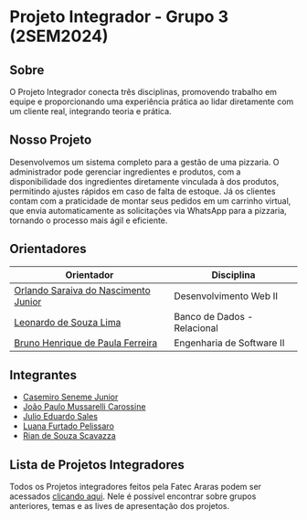 # Projeto Integrador - Grupo 3 (2SEM2024) 

## Sobre

O Projeto Integrador conecta três disciplinas, promovendo trabalho em equipe e proporcionando uma experiência prática ao lidar diretamente com um cliente real, integrando teoria e prática.

## Nosso Projeto

Desenvolvemos um sistema completo para a gestão de uma pizzaria. O administrador pode gerenciar ingredientes e produtos, com a disponibilidade dos ingredientes diretamente vinculada à dos produtos, permitindo ajustes rápidos em caso de falta de estoque. Já os clientes contam com a praticidade de montar seus pedidos em um carrinho virtual, que envia automaticamente as solicitações via WhatsApp para a pizzaria, tornando o processo mais ágil e eficiente.

## Orientadores
| Orientador | Disciplina |
| ------ | ------ |
| [Orlando Saraiva do Nascimento Junior](https://br.linkedin.com/in/orlando-saraiva-j%C3%BAnior-83707022) | Desenvolvimento Web II|
| [Leonardo de Souza Lima](https://www.linkedin.com/in/prof%C2%BA-nilton-a6355126/) | Banco de Dados - Relacional |
| [Bruno Henrique de Paula Ferreira](https://br.linkedin.com/in/bruno-henrique-de-paula-ferreira-27153939) | Engenharia de Software II|

## Integrantes

- [Casemiro Seneme Junior](https://github.com/CasemiroSJunior)
- [João Paulo Mussarelli Carossine](https://github.com/joaopcarossine)
- [Julio Eduardo Sales](https://github.com/Julio-Saless)
- [Luana Furtado Pelissaro](https://github.com/luanafurtado05)
- [Rian de Souza Scavazza](https://github.com/ScavazzaRian)

## Lista de Projetos Integradores
Todos os Projetos integradores feitos pela Fatec Araras podem ser acessados [clicando aqui](https://github.com/orlandosaraivajr/PI_FATEC_ARARAS). Nele é possível encontrar sobre grupos anteriores, temas e as lives de apresentação dos projetos.